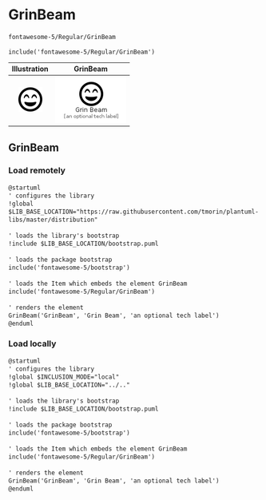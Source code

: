 # GrinBeam


```text
fontawesome-5/Regular/GrinBeam
```

```text
include('fontawesome-5/Regular/GrinBeam')
```



| Illustration | GrinBeam |
| :---: | :---: |
| ![illustration for Illustration](../../fontawesome-5/Regular/GrinBeam.png) | ![illustration for GrinBeam](../../fontawesome-5/Regular/GrinBeam.Local.png) |




## GrinBeam

### Load remotely
```plantuml
@startuml
' configures the library
!global $LIB_BASE_LOCATION="https://raw.githubusercontent.com/tmorin/plantuml-libs/master/distribution"

' loads the library's bootstrap
!include $LIB_BASE_LOCATION/bootstrap.puml

' loads the package bootstrap
include('fontawesome-5/bootstrap')

' loads the Item which embeds the element GrinBeam
include('fontawesome-5/Regular/GrinBeam')

' renders the element
GrinBeam('GrinBeam', 'Grin Beam', 'an optional tech label')
@enduml
```

### Load locally
```plantuml
@startuml
' configures the library
!global $INCLUSION_MODE="local"
!global $LIB_BASE_LOCATION="../.."

' loads the library's bootstrap
!include $LIB_BASE_LOCATION/bootstrap.puml

' loads the package bootstrap
include('fontawesome-5/bootstrap')

' loads the Item which embeds the element GrinBeam
include('fontawesome-5/Regular/GrinBeam')

' renders the element
GrinBeam('GrinBeam', 'Grin Beam', 'an optional tech label')
@enduml
```

